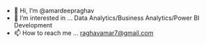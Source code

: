 - 👋 Hi, I’m @amardeepraghav
- 👀 I’m interested in ... Data Analytics/Business Analytics/Power BI Development
- 📫 How to reach me ... raghavamar7@gmail.com

<!---
amardeepragha/amardeepragha is a ✨ special ✨ repository because its `README.md` (this file) appears on your GitHub profile.
You can click the Preview link to take a look at your changes.
--->
